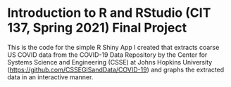 # Introduction to R and RStudio (CIT 137, Spring 2021) Final Project

This is the code for the simple R Shiny App I created that extracts coarse US COVID data from the COVID-19 Data Repository by the Center for Systems Science and Engineering (CSSE) at Johns Hopkins University (https://github.com/CSSEGISandData/COVID-19) and graphs the extracted data in an interactive manner.
